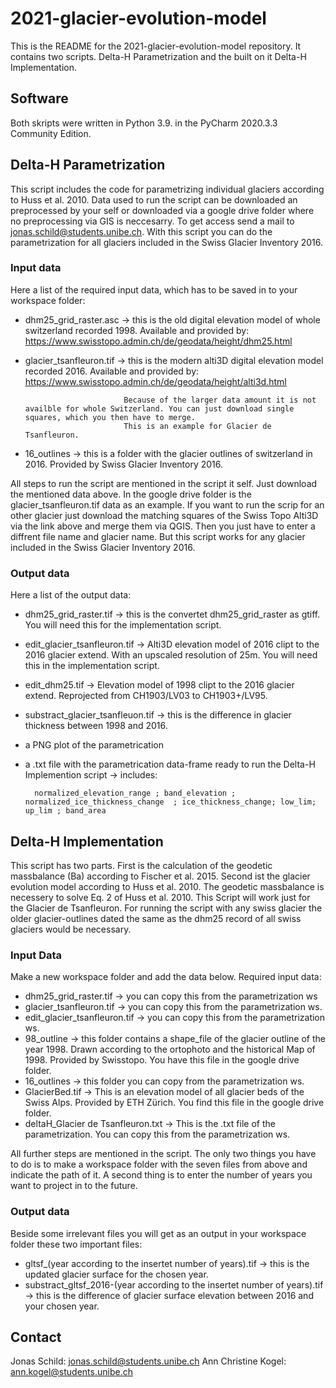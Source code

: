 # 2021-glacier-evolution-model

This is the README for the 2021-glacier-evolution-model repository. It contains two scripts. Delta-H Parametrization and the built on it Delta-H Implementation.

## Software

Both skripts were written in Python 3.9. in the PyCharm 2020.3.3 Community Edition.

## Delta-H Parametrization

This script includes the code for parametrizing individual glaciers according to Huss et al. 2010.
Data used to run the script can be downloaded an preprocessed by your self or downloaded via a google drive folder where no preprocessing via GIS is neccesarry. To get access send a mail to jonas.schild@students.unibe.ch. With this script you can do the parametrization for all glaciers included in the Swiss Glacier Inventory 2016.

### Input data

Here a list of the required input data, which has to be saved in to your workspace folder:

  - dhm25_grid_raster.asc -> this is the old digital elevation model of whole switzerland recorded 1998. Available and provided by: https://www.swisstopo.admin.ch/de/geodata/height/dhm25.html
  
  - glacier_tsanfleuron.tif -> this is the modern alti3D digital elevation model recorded 2016. Available and provided by: https://www.swisstopo.admin.ch/de/geodata/height/alti3d.html
                              
                              Because of the larger data amount it is not availble for whole Switzerland. You can just download single squares, which you then have to merge.
                              This is an example for Glacier de Tsanfleuron. 
  
  - 16_outlines -> this is a folder with the glacier outlines of switzerland in 2016. Provided by Swiss Glacier Inventory 2016.

 
All steps to run the script are mentioned in the script it self. Just download the mentioned data above. In the google drive folder is the glacier_tsanfleuron.tif data as an example. If you want to run the scrip for an other glacier just download the matching squares of the Swiss Topo Alti3D via the link above and merge them via QGIS. Then you just have to enter a diffrent file name and glacier name. But this script works for any glacier included in the Swiss Glacier Inventory 2016. 
 
 ### Output data
 
 Here a list of the output data:
 
  - dhm25_grid_raster.tif -> this is the convertet dhm25_grid_raster as gtiff. You will need this for the implementation script.
  - edit_glacier_tsanfleuron.tif -> Alti3D elevation model of 2016 clipt to the 2016 glacier extend. With an upscaled resolution of 25m. You will need this in the                                                   implementation script.
  - edit_dhm25.tif -> Elevation model of 1998 clipt to the 2016 glacier extend. Reprojected from CH1903/LV03 to CH1903+/LV95. 
  - substract_glacier_tsanfleuon.tif -> this is the difference in glacier thickness between 1998 and 2016.
  - a PNG plot of the parametrication
  - a .txt file with the parametrication data-frame ready to run the Delta-H Implemention script -> includes: 

          normalized_elevation_range ; band_elevation ; normalized_ice_thickness_change  ; ice_thickness_change; low_lim; up_lim ; band_area                                                                                                                           
                                                         

## Delta-H Implementation

This script has two parts. First is the calculation of the geodetic massbalance (Ba) according to Fischer et al. 2015. Second ist the glacier evolution model according to Huss et al. 2010. The geodetic massbalance is necessery to solve Eq. 2 of Huss et al. 2010. This Script will work just for the Glacier de Tsanfleuron. For running the script with any swiss glacier the older glacier-outlines dated the same as the dhm25 record of all swiss glaciers would be necessary. 

### Input Data

Make a new workspace folder and add the data below. 
Required input data: 

  - dhm25_grid_raster.tif -> you can copy this from the parametrization ws 
  - glacier_tsanfleuron.tif -> you can copy this from the parametrization ws.
  - edit_glacier_tsanfleuron.tif -> you can copy this from the parametrization ws. 
  - 98_outline -> this folder contains a shape_file of the glacier outline of the year 1998. Drawn according to the ortophoto and the historical Map of 1998. Provided by                           Swisstopo. You have this file in the google drive folder.
  - 16_outlines -> this folder you can copy from the parametrization ws. 
  - GlacierBed.tif -> This is an elevation model of all glacier beds of the Swiss Alps. Provided by ETH Zürich. You find this file in the google drive folder. 
  - deltaH_Glacier de Tsanfleuron.txt -> This is the .txt file of the parametrization. You can copy this from the parametrization ws.

All further steps are  mentioned in the script. The only two things you have to do is to make a workspace folder with the seven files from above and indicate the path of it. A second thing is to enter the number of years you want to project in to the future. 

### Output data

Beside some irrelevant files you will get as an output in your workspace folder these two important files:

  - gltsf_(year according to the insertet number of years).tif -> this is the updated glacier surface for the chosen year.
  - substract_gltsf_2016-(year according to the insertet number of years).tif -> this is the difference of glacier surface elevation between 2016 and your chosen year. 



## Contact

Jonas Schild: jonas.schild@students.unibe.ch
Ann Christine Kogel: ann.kogel@students.unibe.ch
